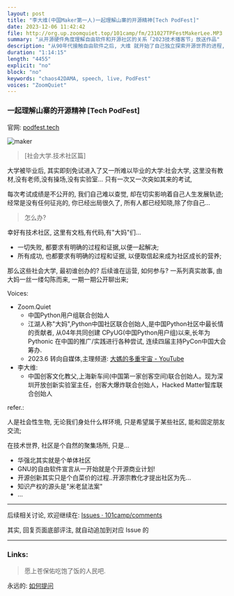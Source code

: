```yaml
---
layout: post
title: "李大维(中国Maker第一人)一起理解山寨的开源精神[Tech PodFest]"
date: 2023-12-06 11:42:42 
file: http://org.up.zoomquiet.top/101camp/fm/231027TPFestMakerLee.MP3
summary: "从开源硬件角度理解自由软件和开源社区的关系「2023技术播客节」放送作品"
description: "从90年代接触自由软件之后, 大维 就开始了自己独立探索开源世界的进程, 从商业角度理解了开源协作后, 不再被主流媒体左右, 和有趣的人一起创造有趣味的作品..."
duration: "1:14:15" 
length: "4455"
explicit: "no" 
block: "no" 
keywords: "chaos42DAMA, speech, live, PodFest"
voices: "ZoomQuiet"
---
```


### 一起理解山寨的开源精神 [Tech PodFest]
官网: [podfest.tech](https://podfest.tech/zh-CN)

![maker](https://ipic.zoomquiet.top/2023-12-05-vlog-chaos42-livintalks.033.jpeg)


> [社会大学.技术社区篇]

大学被毕业后, 其实即刻免试进入了又一所难以毕业的大学:社会大学,
这里没有教材,没有老师,没有操场,没有实验室…
只有一次又一次突如其来的考试, 

每次考试成绩是不公开的, 我们自己难以查觉, 却在切实影响着自己人生发展轨迹;
经常是没有任何征兆的, 你已经出局很久了, 所有人都已经知晓,除了你自己…

> 怎么办?

幸好有技术社区, 这里有文档,有代码,有"大妈"们… 

- 一切失败, 都要求有明确的过程和证据,以便一起解决;
- 所有成功, 也都要求有明确的过程和证据, 以便取信起来成为社区成长的营养;

那么这些社会大学, 最初谁创办的? 后续谁在运营, 如何参与?
一系列真实故事, 由大妈一丝一缕勾陈而来, 一期一期公开聊出来;



Voices:

- Zoom.Quiet
    + 中国Python用户组联合创始人
    + 江湖人称"大妈",Python中国社区联合创始人,是中国Python社区中最长情的贡献者, 从04年共同创建 CPyUG(中国Python用户组)以来,长年为 Pythonic 在中国的推广/实践进行各种尝试, 连续四届主持PyCon中国大会筹办. 
    + 2023.6 转向自媒体,主理频道: [大媽的多重宇宙 - YouTube](https://www.youtube.com/@Chaos42DAMA)
- 李大维:
    + 中国创客文化教父,上海新车间(中国第一家创客空间)联合创始人。现为深圳开放创新实验室主任，创客大爆炸联合创始人，Hacked Matter智库联合创始人


refer.:

人是社会性生物, 无论我们身处什么样环境,
只是希望属于某些社区, 能和固定朋友交流;

在技术世界, 社区是个自然的聚集场所,
只是...


- 华强北其实就是个单体社区
- GNU的自由软件宣言从一开始就是个开源商业计划!
- 开源创新其实只是个白菜价的过程..开源宗教化才提出社区为先...
- 知识产权的源头是"米老鼠法案"
- ...



-------------

后续相关讨论, 欢迎继续在:
[Issues · 101camp/comments](https://github.com/101camp/comments/issues)


其实, 回复页面底部评注, 就自动追加到对应 Issue 的

-------------
### Links: 
> 愿上苍保佑吃饱了饭的人民吧.


永远的: [如何提问](https://gitlab.com/101camp/2py/tasks/wikis/HandBooks/Hb4Ask)








